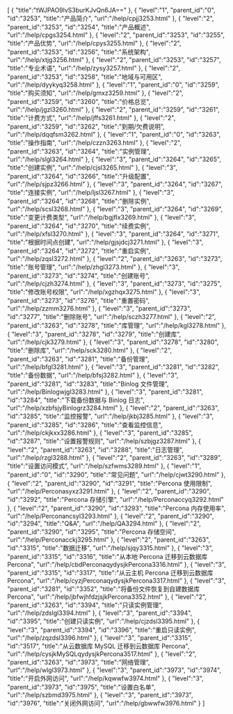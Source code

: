 [
	{
		"title":"tWJPAO9lvS3burKJvQn6JA=="
	},
	{
		"level":"1",
		"parent_id":"0",
		"id":"3253",
		"title":"产品简介",
		"url":"/help/cpjj3253.html"
	},
	{
		"level":"2",
		"parent_id":"3253",
		"id":"3254",
		"title":"产品概述",
		"url":"/help/cpgs3254.html"
	},
	{
		"level":"2",
		"parent_id":"3253",
		"id":"3255",
		"title":"产品优势",
		"url":"/help/cpys3255.html"
	},
	{
		"level":"2",
		"parent_id":"3253",
		"id":"3256",
		"title":"系统架构",
		"url":"/help/xtjg3256.html"
	},
	{
		"level":"2",
		"parent_id":"3253",
		"id":"3257",
		"title":"专业术语",
		"url":"/help/zysy3257.html"
	},
	{
		"level":"2",
		"parent_id":"3253",
		"id":"3258",
		"title":"地域与可用区",
		"url":"/help/dyykyq3258.html"
	},
	{
		"level":"1",
		"parent_id":"0",
		"id":"3259",
		"title":"购买须知",
		"url":"/help/gmxz3259.html"
	},
	{
		"level":"2",
		"parent_id":"3259",
		"id":"3260",
		"title":"价格总览",
		"url":"/help/jgzl3260.html"
	},
	{
		"level":"2",
		"parent_id":"3259",
		"id":"3261",
		"title":"计费方式",
		"url":"/help/jffs3261.html"
	},
	{
		"level":"2",
		"parent_id":"3259",
		"id":"3262",
		"title":"到期/欠费说明",
		"url":"/help/dqqfsm3262.html"
	},
	{
		"level":"1",
		"parent_id":"0",
		"id":"3263",
		"title":"操作指南",
		"url":"/help/czzn3263.html"
	},
	{
		"level":"2",
		"parent_id":"3263",
		"id":"3264",
		"title":"实例管理",
		"url":"/help/slgl3264.html"
	},
	{
		"level":"3",
		"parent_id":"3264",
		"id":"3265",
		"title":"创建实例",
		"url":"/help/cjsl3265.html"
	},
	{
		"level":"3",
		"parent_id":"3264",
		"id":"3266",
		"title":"升级配置",
		"url":"/help/sjpz3266.html"
	},
	{
		"level":"3",
		"parent_id":"3264",
		"id":"3267",
		"title":"连接实例",
		"url":"/help/ljsl3267.html"
	},
	{
		"level":"3",
		"parent_id":"3264",
		"id":"3268",
		"title":"删除实例",
		"url":"/help/scsl3268.html"
	},
	{
		"level":"3",
		"parent_id":"3264",
		"id":"3269",
		"title":"变更计费类型",
		"url":"/help/bgjflx3269.html"
	},
	{
		"level":"3",
		"parent_id":"3264",
		"id":"3270",
		"title":"续费实例",
		"url":"/help/xfsl3270.html"
	},
	{
		"level":"3",
		"parent_id":"3264",
		"id":"3271",
		"title":"根据时间点创建",
		"url":"/help/gjsjdcj3271.html"
	},
	{
		"level":"3",
		"parent_id":"3264",
		"id":"3272",
		"title":"重启实例",
		"url":"/help/zqsl3272.html"
	},
	{
		"level":"2",
		"parent_id":"3263",
		"id":"3273",
		"title":"账号管理",
		"url":"/help/zhgl3273.html"
	},
	{
		"level":"3",
		"parent_id":"3273",
		"id":"3274",
		"title":"创建账号",
		"url":"/help/cjzh3274.html"
	},
	{
		"level":"3",
		"parent_id":"3273",
		"id":"3275",
		"title":"修改账号权限",
		"url":"/help/xgzhqx3275.html"
	},
	{
		"level":"3",
		"parent_id":"3273",
		"id":"3276",
		"title":"重置密码",
		"url":"/help/zzmm3276.html"
	},
	{
		"level":"3",
		"parent_id":"3273",
		"id":"3277",
		"title":"删除账号",
		"url":"/help/sczh3277.html"
	},
	{
		"level":"2",
		"parent_id":"3263",
		"id":"3278",
		"title":"库管理",
		"url":"/help/kgl3278.html"
	},
	{
		"level":"3",
		"parent_id":"3278",
		"id":"3279",
		"title":"创建库",
		"url":"/help/cjk3279.html"
	},
	{
		"level":"3",
		"parent_id":"3278",
		"id":"3280",
		"title":"删除库",
		"url":"/help/sck3280.html"
	},
	{
		"level":"2",
		"parent_id":"3263",
		"id":"3281",
		"title":"备份管理",
		"url":"/help/bfgl3281.html"
	},
	{
		"level":"3",
		"parent_id":"3281",
		"id":"3282",
		"title":"备份数据",
		"url":"/help/bfsj3282.html"
	},
	{
		"level":"3",
		"parent_id":"3281",
		"id":"3283",
		"title":"Binlog 文件管理",
		"url":"/help/Binlogwjgl3283.html"
	},
	{
		"level":"3",
		"parent_id":"3281",
		"id":"3284",
		"title":"下载备份数据与 Binlog 日志",
		"url":"/help/xzbfsjyBinlogrz3284.html"
	},
	{
		"level":"2",
		"parent_id":"3263",
		"id":"3285",
		"title":"监控报警",
		"url":"/help/jkbj3285.html"
	},
	{
		"level":"3",
		"parent_id":"3285",
		"id":"3286",
		"title":"查看监控信息",
		"url":"/help/ckjkxx3286.html"
	},
	{
		"level":"3",
		"parent_id":"3285",
		"id":"3287",
		"title":"设置报警规则",
		"url":"/help/szbjgz3287.html"
	},
	{
		"level":"2",
		"parent_id":"3263",
		"id":"3288",
		"title":"日志管理",
		"url":"/help/rzgl3288.html"
	},
	{
		"level":"2",
		"parent_id":"3263",
		"id":"3289",
		"title":"设置访问模式",
		"url":"/help/szfwms3289.html"
	},
	{
		"level":"1",
		"parent_id":"0",
		"id":"3290",
		"title":"常见问题",
		"url":"/help/cjwt3290.html"
	},
	{
		"level":"2",
		"parent_id":"3290",
		"id":"3291",
		"title":"Percona 使用限制",
		"url":"/help/Perconasyxz3291.html"
	},
	{
		"level":"2",
		"parent_id":"3290",
		"id":"3292",
		"title":"Percona 存储引擎",
		"url":"/help/Perconaccyq3292.html"
	},
	{
		"level":"2",
		"parent_id":"3290",
		"id":"3293",
		"title":"Percona 内存使用率",
		"url":"/help/Perconancsyl3293.html"
	},
	{
		"level":"2",
		"parent_id":"3290",
		"id":"3294",
		"title":"Q&A",
		"url":"/help/QA3294.html"
	},
	{
		"level":"2",
		"parent_id":"3290",
		"id":"3295",
		"title":"Percona 存储空间",
		"url":"/help/Perconacckj3295.html"
	},
	{
		"level":"2",
		"parent_id":"3263",
		"id":"3315",
		"title":"数据迁移",
		"url":"/help/sjqy3315.html"
	},
	{
		"level":"3",
		"parent_id":"3315",
		"id":"3316",
		"title":"从本地 Percona 迁移到云数据库 Percona",
		"url":"/help/cbdPerconaqydysjkPercona3316.html"
	},
	{
		"level":"3",
		"parent_id":"3315",
		"id":"3317",
		"title":"从云主机 Percona 迁移到云数据库 Percona",
		"url":"/help/cyzjPerconaqydysjkPercona3317.html"
	},
	{
		"level":"3",
		"parent_id":"3281",
		"id":"3352",
		"title":"将备份文件恢复到自建数据库 Percona",
		"url":"/help/jbfwjhfdzjsjkPercona3352.html"
	},
	{
		"level":"2",
		"parent_id":"3263",
		"id":"3394",
		"title":"只读实例管理",
		"url":"/help/zdslgl3394.html"
	},
	{
		"level":"3",
		"parent_id":"3394",
		"id":"3395",
		"title":"创建只读实例",
		"url":"/help/cjzdsl3395.html"
	},
	{
		"level":"3",
		"parent_id":"3394",
		"id":"3396",
		"title":"重启只读实例",
		"url":"/help/zqzdsl3396.html"
	},
	{
		"level":"3",
		"parent_id":"3315",
		"id":"3517",
		"title":"从云数据库 MySQL 迁移到云数据库 Percona",
		"url":"/help/cysjkMySQLqydysjkPercona3517.html"
	},
	{
		"level":"2",
		"parent_id":"3263",
		"id":"3973",
		"title":"网络管理",
		"url":"/help/wlgl3973.html"
	},
	{
		"level":"3",
		"parent_id":"3973",
		"id":"3974",
		"title":"开启外网访问",
		"url":"/help/kqwwfw3974.html"
	},
	{
		"level":"3",
		"parent_id":"3973",
		"id":"3975",
		"title":"设置白名单",
		"url":"/help/szbmd3975.html"
	},
	{
		"level":"3",
		"parent_id":"3973",
		"id":"3976",
		"title":"关闭外网访问",
		"url":"/help/gbwwfw3976.html"
	}
]